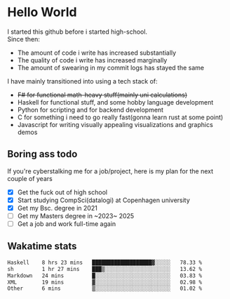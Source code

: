 # Hello World

I started this github before i started high-school.  
Since then:
- The amount of code i write has increased substantially
- The quality of code i write has increased marginally
- The amount of swearing in my commit logs has stayed the same

I have mainly transitioned into using a tech stack of:
- ~~F# for functional math-heavy stuff(mainly uni calculations)~~
- Haskell for functional stuff, and some hobby language development
- Python for scripting and for backend development
- C for something i need to go really fast(gonna learn rust at some point)
- Javascript for writing visually appealing visualizations and graphics demos

## Boring ass todo
If you're cyberstalking me for a job/project, here is my plan for the next couple of years
- [x] Get the fuck out of high school
- [x] Start studying CompSci(datalogi) at Copenhagen university
- [x] Get my Bsc. degree in 2021
- [ ] Get my Masters degree in ~2023~ 2025
- [ ] Get a job and work full-time again

## Wakatime stats
<!--START_SECTION:waka-->

```txt
Haskell    8 hrs 23 mins   ███████████████████▓░░░░░   78.33 %
sh         1 hr 27 mins    ███▒░░░░░░░░░░░░░░░░░░░░░   13.62 %
Markdown   24 mins         █░░░░░░░░░░░░░░░░░░░░░░░░   03.83 %
XML        19 mins         ▓░░░░░░░░░░░░░░░░░░░░░░░░   02.98 %
Other      6 mins          ▒░░░░░░░░░░░░░░░░░░░░░░░░   01.02 %
```

<!--END_SECTION:waka-->
